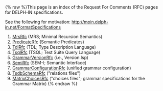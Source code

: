 {% raw %}This page is an index of the Request For Comments (RFC) pages for
DELPH-IN specifications.

See the following for motivation:
<http://moin.delph-in.net/FormatSpecifications>

1. [MrsRfc](MrsRfc) (MRS; Minimal Recursion Semantics)
1. [PredicateRfc](../PredicateRfc) (Semantic Predicates)
1. [TdlRfc](TdlRfc) (TDL; Type Description Language)
1. [TsqlRfc](TsqlRfc) (TSQL; Test Suite Query Language)
1. [GrammarVersionRfc](GrammarVersionRfc) (i.e., Version.lsp)
1. [SemiRfc](../SemiRfc) (SEM-I; Semantic Interface)
1. [GrammarConfigurationRfc](GrammarConfigurationRfc) (unified grammar
configuration)
1. [TsdbSchemaRfc](TsdbSchemaRfc) ("relations files")
1. [MatrixChoicesRfc](MatrixChoicesRfc) ("choices files"; grammar
specifications for the Grammar Matrix)
{% endraw %}